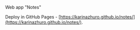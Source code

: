 Web app "Notes"

Deploy in GitHub Pages - [https://karinazhuro.github.io/notes/](https://karinazhuro.github.io/notes/).